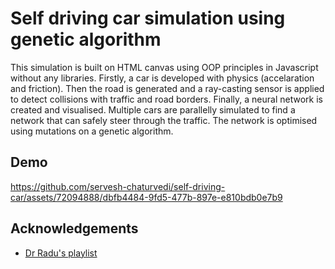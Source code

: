 
# Self driving car simulation using genetic algorithm

This simulation is built on HTML canvas using OOP principles in Javascript without any libraries. Firstly, a car is developed with physics (accelaration and friction). Then the road is generated and a ray-casting sensor is applied to detect collisions with traffic and road borders. Finally, a neural network is created and visualised. Multiple cars are parallelly simulated to find a network that can safely steer through the traffic. The network is optimised using mutations on a genetic algorithm.




## Demo

https://github.com/servesh-chaturvedi/self-driving-car/assets/72094888/dbfb4484-9fd5-477b-897e-e810bdb0e7b9




## Acknowledgements

 - [Dr Radu's playlist](https://youtube.com/playlist?list=PLB0Tybl0UNfYoJE7ZwsBQoDIG4YN9ptyY)
